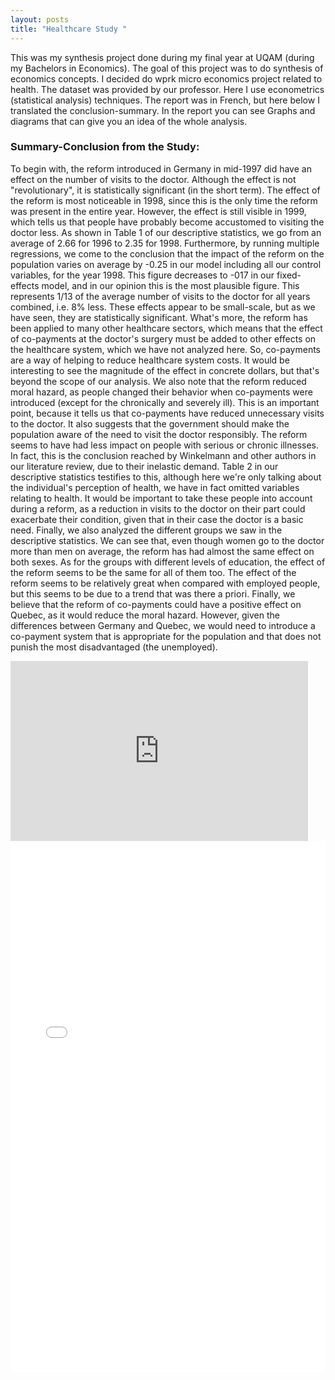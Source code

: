 ```yaml
---
layout: posts
title: "Healthcare Study "
---
```


This was my synthesis project done during my final year at UQAM (during my Bachelors in Economics). The goal of this project was to do synthesis of economics concepts. I decided do wprk micro economics project related to health. The dataset was provided by our professor. Here I use econometrics (statistical analysis) techniques. The report was in French, but here below I translated the conclusion-summary. In the report you can see Graphs and diagrams that can give you an idea of the whole analysis.



### Summary-Conclusion from the Study:

To begin with, the reform introduced in Germany in mid-1997 did have an effect on the number of visits to the doctor. Although the effect is not "revolutionary", it is statistically significant (in the short term). The effect of the reform is most noticeable in 1998, since this is the only time the reform was present in the entire year. However, the effect is still visible in 1999, which tells us that people have probably become accustomed to visiting the doctor less. As shown in Table 1 of our descriptive statistics, we go from an average of 2.66 for 1996 to 2.35 for 1998. Furthermore, by running multiple regressions, we come to the conclusion that the impact of the reform on the population varies on average by -0.25 in our model including all our control variables, for the year 1998. This figure decreases to -017 in our fixed-effects model, and in our opinion this is the most plausible figure. This represents 1/13 of the average number of visits to the doctor for all years combined, i.e. 8% less.
These effects appear to be small-scale, but as we have seen, they are statistically significant. What's more, the reform has been applied to many other healthcare sectors, which means that the effect of co-payments at the doctor's surgery must be added to other effects on the healthcare system, which we have not analyzed here. So, co-payments are a way of helping to reduce healthcare system costs. It would be interesting to see the magnitude of the effect in concrete dollars, but that's beyond the scope of our analysis.
We also note that the reform reduced moral hazard, as people changed their behavior when co-payments were introduced (except for the chronically and severely ill). This is an important point, because it tells us that co-payments have reduced unnecessary visits to the doctor. It also suggests that the government should make the population aware of the need to visit the doctor responsibly.
The reform seems to have had less impact on people with serious or chronic illnesses. In fact, this is the conclusion reached by Winkelmann and other authors in our literature review, due to their inelastic demand. Table 2 in our descriptive statistics testifies to this, although here we're only talking about the individual's perception of health, we have in fact omitted variables relating to health. It would be important to take these people into account during a reform, as a reduction in visits to the doctor on their part could exacerbate their condition, given that in their case the doctor is a basic need.
Finally, we also analyzed the different groups we saw in the descriptive statistics. We can see that, even though women go to the doctor more than men on average, the reform has had almost the same effect on both sexes. As for the groups with different levels of education, the effect of the reform seems to be the same for all of them too. The effect of the reform seems to be relatively great when compared with employed people, but this seems to be due to a trend that was there a priori.
Finally, we believe that the reform of co-payments could have a positive effect on Quebec, as it would reduce the moral hazard. However, given the differences between Germany and Quebec, we would need to introduce a co-payment system that is appropriate for the population and that does not punish the most disadvantaged (the unemployed).



<iframe src="https://onedrive.live.com/embed?resid=4A17E34121C315B6%211120&amp;authkey=!AONLGobH7az3mVg&amp;em=2&amp;wdAr=1.7777777777777777" width="476px" height="288px" frameborder="0">This is an embedded <a target="_blank" href="https://office.com">Microsoft Office</a> presentation, powered by <a target="_blank" href="https://office.com/webapps">Office</a>.</iframe>


<embed src="/images/Synthesis-Activity-healthcare.pdf" width="100%" height="850px" />
